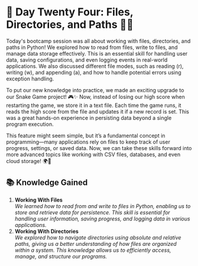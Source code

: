 # 🎯 Day Twenty Four: Files, Directories, and Paths 📂🐍

Today's bootcamp session was all about working with files, directories, and paths in Python! We explored how to read from files, write to files, and manage data storage effectively. This is an essential skill for handling user data, saving configurations, and even logging events in real-world applications. We also discussed different file modes, such as reading (r), writing (w), and appending (a), and how to handle potential errors using exception handling.

To put our new knowledge into practice, we made an exciting upgrade to our Snake Game project! 🎮✨ Now, instead of losing our high score when restarting the game, we store it in a text file. Each time the game runs, it reads the high score from the file and updates it if a new record is set. This was a great hands-on experience in persisting data beyond a single program execution.

This feature might seem simple, but it’s a fundamental concept in programming—many applications rely on files to keep track of user progress, settings, or saved data. Now, we can take these skills forward into more advanced topics like working with CSV files, databases, and even cloud storage! 🌍💾

## 📚 Knowledge Gained

1. **Working With Files**  
*We learned how to read from and write to files in Python, enabling us to store and retrieve data for persistence. This skill is essential for handling user information, saving progress, and logging data in various applications.*
2. **Working With Directories**  
*We explored how to navigate directories using absolute and relative paths, giving us a better understanding of how files are organized within a system. This knowledge allows us to efficiently access, manage, and structure our programs.*